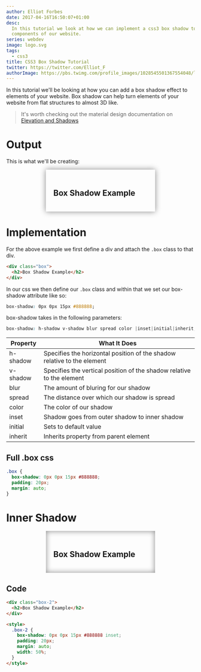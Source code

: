 ```yaml
---
author: Elliot Forbes
date: 2017-04-16T16:50:07+01:00
desc:
  In this tutorial we look at how we can implement a css3 box shadow to
  components of our website.
series: webdev
image: logo.svg
tags:
  - css3
title: CSS3 Box Shadow Tutorial
twitter: https://twitter.com/Elliot_F
authorImage: https://pbs.twimg.com/profile_images/1028545501367554048/lzr43cQv_400x400.jpg
---
```


In this tutorial we'll be looking at how you can add a box shadow effect to
elements of your website. Box shadow can help turn elements of your website from
flat structures to almost 3D like.

> It's worth checking out the material design documentation on
> [Elevation and Shadows](https://material.io/guidelines/material-design/elevation-shadows.html)

# Output

This is what we'll be creating:

<div class="box">
  <h2>Box Shadow Example</h2>
</div>

<style>
.box {
  box-shadow: 0px 0px 15px #888888;
  padding: 20px;
  margin: auto;
  width: 50%;
}
</style>

# Implementation

For the above example we first define a div and attach the `.box` class to that
div.

```html
<div class="box">
  <h2>Box Shadow Example</h2>
</div>
```

In our css we then define our `.box` class and within that we set our box-shadow
attribute like so:

```css
box-shadow: 0px 0px 15px #888888;
```

box-shadow takes in the following parameters:

```css
box-shadow: h-shadow v-shadow blur spread color |inset|initial|inherit;
```

| Property | What It Does                                                            |
| -------- | ----------------------------------------------------------------------- |
| h-shadow | Specifies the horizontal position of the shadow relative to the element |
| v-shadow | Specifies the vertical position of the shadow relative to the element   |
| blur     | The amount of bluring for our shadow                                    |
| spread   | The distance over which our shadow is spread                            |
| color    | The color of our shadow                                                 |
| inset    | Shadow goes from outer shadow to inner shadow                           |
| initial  | Sets to default value                                                   |
| inherit  | Inherits property from parent element                                   |

## Full .box css

```css
.box {
  box-shadow: 0px 0px 15px #888888;
  padding: 20px;
  margin: auto;
}
```

# Inner Shadow

<div class="box-2">
  <h2>Box Shadow Example</h2>
</div>

<style>
.box-2 {
  box-shadow: 0px 0px 15px #888888 inset;
  padding: 20px;
  margin: auto;
  width: 50%;
}
</style>

## Code

```html
<div class="box-2">
  <h2>Box Shadow Example</h2>
</div>

<style>
  .box-2 {
    box-shadow: 0px 0px 15px #888888 inset;
    padding: 20px;
    margin: auto;
    width: 50%;
  }
</style>
```
